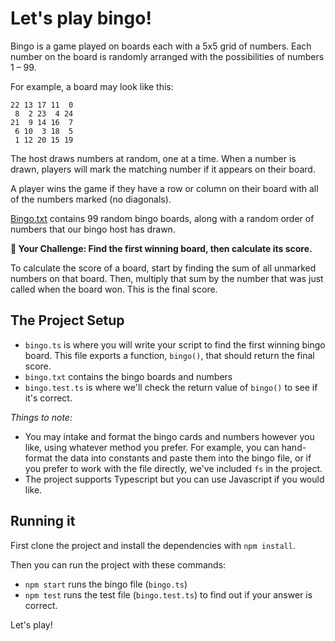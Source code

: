 # Let's play bingo!

Bingo is a game played on boards each with a 5x5 grid of numbers. Each number on the board is randomly arranged with the possibilities of numbers 1 – 99.

For example, a board may look like this:
```
22 13 17 11  0
 8  2 23  4 24
21  9 14 16  7
 6 10  3 18  5
 1 12 20 15 19
```

The host draws numbers at random, one at a time. When a number is drawn, players will mark the matching number if it appears on their board.

A player wins the game if they have a row or column on their board with all of the numbers marked (no diagonals).

[Bingo.txt](/bingo.txt) contains 99 random bingo boards, along with a random order of numbers that our bingo host has drawn.

**🏁 Your Challenge: Find the first winning board, then calculate its score.**

To calculate the score of a board, start by finding the sum of all unmarked numbers on that board. Then, multiply that sum by the number that was just called when the board won. This is the final score.

## The Project Setup

* `bingo.ts` is where you will write your script to find the first winning bingo board. This file exports a function, `bingo()`, that should return the final score.
* `bingo.txt` contains the bingo boards and numbers
* `bingo.test.ts` is where we'll check the return value of `bingo()` to see if it's correct.

_Things to note:_
* You may intake and format the bingo cards and numbers however you like, using whatever method you prefer. For example, you can hand-format the data into constants and paste them into the bingo file, or if you prefer to work with the file directly, we've included `fs` in the project.
* The project supports Typescript but you can use Javascript if you would like.

## Running it
First clone the project and install the dependencies with `npm install`. 

Then you can run the project with these commands:
* `npm start` runs the bingo file (`bingo.ts`)
* `npm test` runs the test file (`bingo.test.ts`) to find out if your answer is correct.


Let's play!
